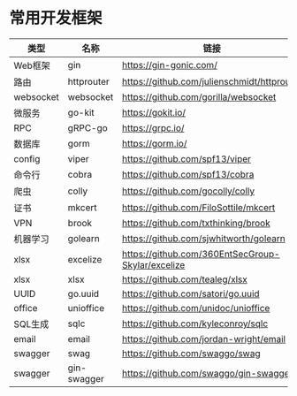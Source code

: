 # 常用开发框架

|类型|名称|链接|
|---|---|---|
|Web框架|gin|https://gin-gonic.com/|
|路由|httprouter|https://github.com/julienschmidt/httprouter|
|websocket|websocket|https://github.com/gorilla/websocket|
|微服务|go-kit|https://gokit.io/|
|RPC|gRPC-go|https://grpc.io/|
|数据库|gorm|https://gorm.io/|
|config|viper|https://github.com/spf13/viper|
|命令行|cobra|https://github.com/spf13/cobra|
|爬虫|colly|https://github.com/gocolly/colly|
|证书|mkcert|https://github.com/FiloSottile/mkcert|
|VPN|brook|https://github.com/txthinking/brook|
|机器学习|golearn|https://github.com/sjwhitworth/golearn|
|xlsx|excelize|https://github.com/360EntSecGroup-Skylar/excelize|
|xlsx|xlsx|https://github.com/tealeg/xlsx|
|UUID|go.uuid|https://github.com/satori/go.uuid|
|office|unioffice|https://github.com/unidoc/unioffice|
|SQL生成|sqlc|https://github.com/kyleconroy/sqlc|
|email|email|https://github.com/jordan-wright/email|
|swagger|swag|https://github.com/swaggo/swag|
|swagger|gin-swagger|https://github.com/swaggo/gin-swagger|

